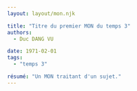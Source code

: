 ```yaml
---
layout: layout/mon.njk

title: "Titre du premier MON du temps 3"
authors:
  - Duc DANG VU

date: 1971-02-01
tags: 
  - "temps 3"

résumé: "Un MON traitant d'un sujet."
---
```

